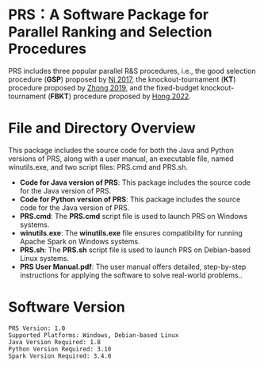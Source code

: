 # PRS：A Software Package for Parallel Ranking and Selection Procedures


PRS includes three popular parallel R\&S procedures, i.e., the good selection procedure (**GSP**) proposed by [Ni 2017](https://doi.org/10.1287/opre.2016.1577), the knockout-tournament (**KT**) procedure proposed by [Zhong 2019](https://doi.org/10.1287/opre.2020.2065), and the fixed-budget knockout-tournament (**FBKT**) procedure proposed by [Hong 2022](https://doi.org/10.1287/ijoc.2022.1221).

# File and Directory Overview

This package includes the source code for both the Java and Python versions of PRS, along with a user manual, an executable file, named winutils.exe, and two script files: PRS.cmd and PRS.sh.
- **Code for Java version of PRS**: This package includes the source code for the Java version of PRS.
- **Code for Python version of PRS**: This package includes the source code for the Java version of PRS.
- **PRS.cmd**: The **PRS.cmd** script file is used to launch PRS on Windows systems.
- **winutils.exe**: The **winutils.exe** file ensures compatibility for running Apache Spark on Windows systems.
- **PRS.sh**: The **PRS.sh** script file is used to launch PRS on Debian-based Linux systems.
- **PRS User Manual.pdf**: The user manual offers detailed, step-by-step instructions for applying the software to solve real-world problems..

# Software Version

```plaintext
PRS Version: 1.0
Supported Platforms: Windows, Debian-based Linux
Java Version Required: 1.8
Python Version Required: 3.10
Spark Version Required: 3.4.0
